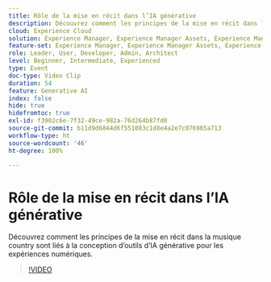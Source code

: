 ```yaml
---
title: Rôle de la mise en récit dans l’IA générative
description: Découvrez comment les principes de la mise en récit dans la musique country sont liés à la conception d’outils d’IA générative pour les expériences numériques.
cloud: Experience Cloud
solution: Experience Manager, Experience Manager Assets, Experience Manager Forms, Experience Manager Sites, Sensei
feature-set: Experience Manager, Experience Manager Assets, Experience Manager Forms, Experience Manager Sites
role: Leader, User, Developer, Admin, Architect
level: Beginner, Intermediate, Experienced
type: Event
doc-type: Video Clip
duration: 54
feature: Generative AI
index: false
hide: true
hidefromtoc: true
exl-id: f3902c6e-7f32-49ce-982a-76d264b87fd0
source-git-commit: b11d9d6844d6f551083c1d8e4a2e7c076965a713
workflow-type: ht
source-wordcount: '46'
ht-degree: 100%

---
```


# Rôle de la mise en récit dans l’IA générative

Découvrez comment les principes de la mise en récit dans la musique country sont liés à la conception d’outils d’IA générative pour les expériences numériques.

>[!VIDEO](https://video.tv.adobe.com/v/3459229/?learn=on&enablevpops)
